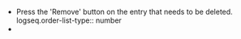 - Press the 'Remove' button on the entry that needs to be deleted.
  logseq.order-list-type:: number
-